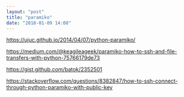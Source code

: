 ```yaml
---
layout: "post"
title: "paramiko"
date: "2018-01-09 14:08"
---
```


https://ujuc.github.io/2014/04/07/python-paramiko/

https://medium.com/@keagileageek/paramiko-how-to-ssh-and-file-transfers-with-python-75766179de73

https://gist.github.com/batok/2352501

https://stackoverflow.com/questions/8382847/how-to-ssh-connect-through-python-paramiko-with-public-key
